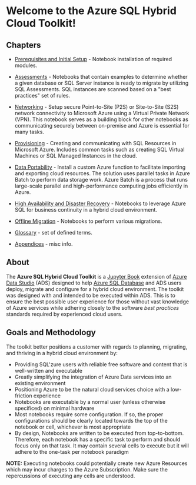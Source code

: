 # Welcome to the Azure SQL Hybrid Cloud Toolkit!
## Chapters
* [Prerequisites and Initial Setup](prereqs.ipynb) - Notebook installation of required modules.

* [Assessments](Assessments/readme.md) - Notebooks that contain examples to determine whether a given database or SQL Server instance is ready to migrate by utilizing SQL Assessments. SQL instances are scanned based on a "best practices" set of rules. 

* [Networking](networking/readme.md) - Setup secure Point-to-Site (P2S) or Site-to-Site (S2S) network connectivity to Microsoft Azure using a Virtual Private Network (VPN). This notebook serves as a building block for other notebooks as communicating securely between on-premise and Azure is essential for many tasks.

* [Provisioning](provisioning/readme.md) - Creating and communicating with SQL Resources in Microsoft Azure. Includes common tasks such as creating SQL Virtual Machines or SQL Managed Instances in the cloud.

* [Data Portability](data-portability/readme.md) - Install a custom Azure function to facilitate importing and exporting cloud resources. The solution uses parallel tasks in Azure Batch to perform data storage work. Azure Batch is a process that runs large-scale parallel and high-performance computing jobs efficiently in Azure. 

* [High Availability and Disaster Recovery](hadr/readme.md) - Notebooks to leverage Azure SQL for business continuity in a hybrid cloud environment.

* [Offline Migration](offline-migration/readme.md) - Notebooks to perform various migrations.

* [Glossary](glossary.md) - set of defined terms.

* [Appendices](appendices.md) - misc info.

## About

The **Azure SQL Hybrid Cloud Toolkit** is a [Jupyter Book](https://jupyterbook.org/intro.html) extension of [Azure Data Studio](https://docs.microsoft.com/en-us/sql/azure-data-studio/download-azure-data-studio) (ADS) designed to help [Azure SQL Database](https://azure.microsoft.com/en-us/services/sql-database/) and ADS users deploy, migrate and configure for a hybrid cloud environment. The toolkit was designed with and intended to be executed within ADS. This is to ensure the best possible user experience for those without vast knowledge of Azure services while adhering closely to the software _best practices_ standards required by experienced cloud users. 

## Goals and Methodology
The toolkit better positions a customer with regards to planning, migrating, and thriving in a hybrid cloud environment by:

* Providing SQL'zure users with reliable free software and content that is well-written and executable
* Greatly simplifying the integration of Azure Data services into an existing environment
* Positioning Azure to be the natural cloud services choice with a low-friction experience 
* Notebooks are executable by a normal user (unless otherwise specificed) on minimal hardware
* Most notebooks require some configuration. If so, the proper configurations should be clearly located towards the top of the notebook or cell, whichever is most appropriate
* By design, Notebooks are written to be executed from top-to-bottom. Therefore, each notebook has a specific task to perform and should focus only on that task. It may contain several cells to execute but it will adhere to the one-task per notebook paradigm

**NOTE:** Executing notebooks could potentially create new Azure Resources which may incur charges to the Azure Subscription. Make sure the repercussions of executing any cells are understood.